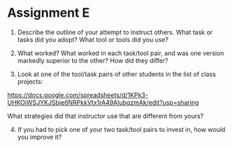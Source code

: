 # Assignment E

1. Describe the outline of your attempt to instruct others. What task or tasks did you adopt? What tool or tools did you use?

2. What worked? What worked in each task/tool pair, and was one version markedly superior to the other? How did they differ?

3. Look at one of the tool/task pairs of other students in the list of class projects:

https://docs.google.com/spreadsheets/d/1KPk3-UHKOiWSJYKJSbje6NRPkkVtx1rA49AlubqzmAk/edit?usp=sharing

What strategies did that instructor use that are different from yours?

4. If you had to pick one of your two task/tool pairs to invest in, how would you improve it?